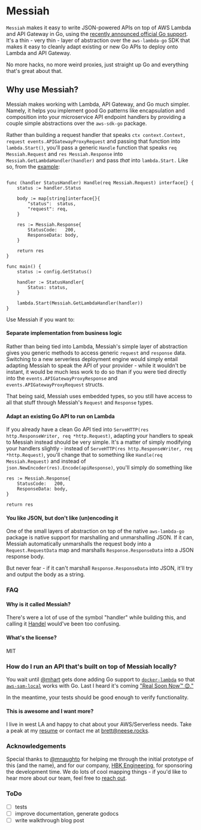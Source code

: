# Messiah

`Messiah` makes it easy to write JSON-powered APIs on top of AWS Lambda and API Gateway in Go, using the [recently announced official Go support](https://aws.amazon.com/blogs/compute/announcing-go-support-for-aws-lambda/). It's a thin - very thin - layer of abstraction over the `aws-lambda-go` SDK that makes it easy to cleanly adapt existing or new Go APIs to deploy onto Lambda and API Gateway. 

No more hacks, no more weird proxies, just straight up Go and everything that's great about that.


## Why use Messiah? 

Messiah makes working with Lambda, API Gateway, and Go much simpler. Namely, it helps you implement good Go patterns like encapsulation and composition into your microservice API endpoint handlers by providing a couple simple abstractions over the `aws-sdk-go` package.

Rather than building a request handler that speaks `ctx context.Context, request events.APIGatewayProxyRequest` and passing that function into 	`lambda.Start()`, you'll pass a generic `Handle` function that speaks `req Messiah.Request` and `res Messiah.Response` into `Messiah.GetLambdaHandler(handler)` and pass _that_ into `lambda.Start.` Like so, from the [example]('/example'):

```

func (handler StatusHandler) Handle(req Messiah.Request) interface{} {
	status := handler.Status

	body := map[string]interface{}{
		"status":  status,
		"request": req,
	}

	res := Messiah.Response{
		StatusCode:   200,
		ResponseData: body,
	}

	return res
}

func main() {
	status := config.GetStatus()

	handler := StatusHandler{
		Status: status,
	}

	lambda.Start(Messiah.GetLambdaHandler(handler))
}

```

Use Messiah if you want to: 

#### Separate implementation from business logic

Rather than being tied into Lambda, Messiah's simple layer of abstraction gives you generic methods to access generic `request` and `response` data. Switching to a new serverless deployment engine would simply entail adapting Messiah to speak the API of your provider - while it wouldn't be instant, it would be much less work to do so than if you were tied directly into the `events.APIGatewayProxyResponse` and `events.APIGatewayProxyRequest` structs.

That being said, Messiah uses embedded types, so you still have access to all that stuff through Messiah's `Request` and `Response` types.

#### Adapt an existing Go API to run on Lambda 

If you already have a clean Go API tied into `ServeHTTP(res http.ResponseWriter, req *http.Request)`, adapting your handlers to speak to Messiah instead should be very simple. It's a matter of simply modifying your handlers slightly -
instead of `ServeHTTP(res http.ResponseWriter, req *http.Request)`, you'll change that to something like `Handle(req Messiah.Request)` and instead of `json.NewEncoder(res).Encode(apiResponse)`, you'll simply do something like

```
res := Messiah.Response{
    StatusCode:   200,
    ResponseData: body,
}

return res
```

#### You like JSON, but don't like (un)encoding it

One of the small layers of abstraction on top of the native `aws-lambda-go` package is native support for marshalling and unmarshalling JSON. If it can, Messiah automatically unmarshalls the request body into a `Request.RequestData` map and marshalls `Response.ResponseData` into a JSON response body.

But never fear - if it can't marshall `Response.ResponseData` into JSON, it'll try and output the body as a string. 


### FAQ 

#### Why is it called Messiah? 

There's were a lot of use of the symbol "handler" while building this, and calling it [Handel](https://en.wikipedia.org/wiki/George_Frideric_Handel) would've been too confusing.

#### What's the license? 
MIT 

### How do I run an API that's built on top of Messiah locally?

You wait until [@mhart](https://github.com/mhart) gets done adding Go support to [`docker-lambda`](https://github.com/lambci/docker-lambda/issues/65) so that [`aws-sam-local`](https://github.com/awslabs/aws-sam-local) works with Go. Last I heard it's coming ["Real Soon Now™ 😊."](https://twitter.com/hichaelmart/status/953085798680756225)

In the meantime, your tests should be good enough to verify functionality.
#### This is awesome and I want more? 

I live in west LA and happy to chat about your AWS/Serverless needs. Take a peak at my [resume](brett@neese.rocks) or contact me at <brett@neese.rocks>.

### Acknowledgements

Special thanks to [@mnaughto](https://github.com/mnaughto) for helping me through the initial prototype of this (and the name), and for our company, [HBK Engineering](https://hbkengineering.com), for sponsoring the development time. We do lots of cool mapping things - if you'd like to hear more about our team, feel free to [reach out](mailto:hi@hbkapps.com).

### ToDo

- [ ] tests 
- [ ] improve documentation, generate godocs 
- [ ] write walkthrough blog post